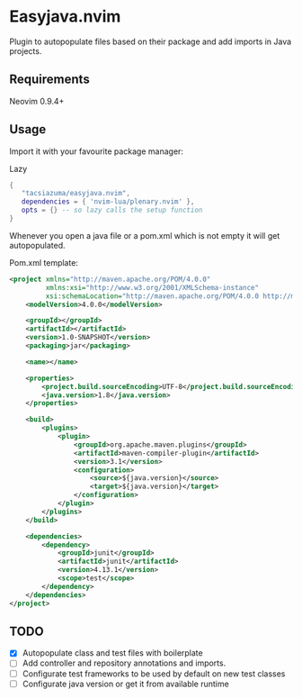 # Easyjava.nvim

Plugin to autopopulate files based on their package and add imports in Java projects.

## Requirements

Neovim 0.9.4+

## Usage

Import it with your favourite package manager:

Lazy

```lua
{
   "tacsiazuma/easyjava.nvim",
   dependencies = { 'nvim-lua/plenary.nvim' },
   opts = {} -- so lazy calls the setup function
}
```

Whenever you open a java file or a pom.xml which is not empty it will get autopopulated.

Pom.xml template:

```xml
<project xmlns="http://maven.apache.org/POM/4.0.0"
         xmlns:xsi="http://www.w3.org/2001/XMLSchema-instance"
         xsi:schemaLocation="http://maven.apache.org/POM/4.0.0 http://maven.apache.org/xsd/maven-4.0.0.xsd">
    <modelVersion>4.0.0</modelVersion>

    <groupId></groupId>
    <artifactId></artifactId>
    <version>1.0-SNAPSHOT</version>
    <packaging>jar</packaging>

    <name></name>

    <properties>
        <project.build.sourceEncoding>UTF-8</project.build.sourceEncoding>
        <java.version>1.8</java.version>
    </properties>

    <build>
        <plugins>
            <plugin>
                <groupId>org.apache.maven.plugins</groupId>
                <artifactId>maven-compiler-plugin</artifactId>
                <version>3.1</version>
                <configuration>
                    <source>${java.version}</source>
                    <target>${java.version}</target>
                </configuration>
            </plugin>
        </plugins>
    </build>

    <dependencies>
        <dependency>
            <groupId>junit</groupId>
            <artifactId>junit</artifactId>
            <version>4.13.1</version>
            <scope>test</scope>
        </dependency>
    </dependencies>
</project>
```

## TODO

- [x] Autopopulate class and test files with boilerplate
- [ ] Add controller and repository annotations and imports.
- [ ] Configurate test frameworks to be used by default on new test classes
- [ ] Configurate java version or get it from available runtime

